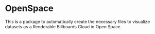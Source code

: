 # OpenSpace
This is a package to automatically create the necessary files to visualize datasets as a Renderable Billboards Cloud in Open Space.
